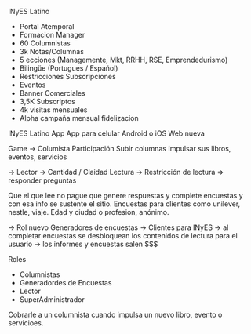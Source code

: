 INyES Latino
- Portal Atemporal
- Formacion Manager
- 60 Columnistas
- 3k Notas/Columnas
- 5 ecciones (Managemente, Mkt, RRHH, RSE, Emprendedurismo)
- Bilingüe (Portugues / Español)
- Restricciones Subscripciones
- Eventos
- Banner Comerciales
- 3,5K Subscriptos
- 4k visitas mensuales
- Alpha campaña mensual fidelizacion

INyES Latino App
App para celular Android o iOS
Web nueva

Game
-> Columista
Participación
Subir columnas
Impulsar sus libros, eventos, servicios

-> Lector
-> Cantidad / Claidad Lectura
-> Restricción de lectura
=> responder preguntas

Que el que lee no pague que genere respuestas y complete encuestas y con esa info se sustente el sitio.
Encuestas para clientes como unilever, nestle, viaje.
Edad y ciudad o profesion, anónimo.

-> Rol nuevo Generadores de encuestas
-> Clientes para INyES
-> al completar encuestas se desbloquean los contenidos de lectura para el usuario
-> los informes y encuestas salen $$$

Roles
- Columnistas
- Generadordes de Encuestas
- Lector
- SuperAdministrador

Cobrarle a un columnista cuando impulsa un nuevo libro, evento o servicioes.
